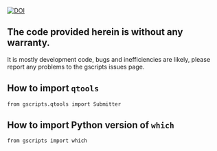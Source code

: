 [![DOI](https://zenodo.org/badge/6604/YeoLab/gscripts.png)](http://dx.doi.org/10.5281/zenodo.12229)
## The code provided herein is without any warranty. 

It is mostly development code, bugs and inefficiencies are likely, please report any problems to the gscripts issues page.


## How to import `qtools`

```
from gscripts.qtools import Submitter
```

## How to import Python version of `which`

```
from gscripts import which
```
